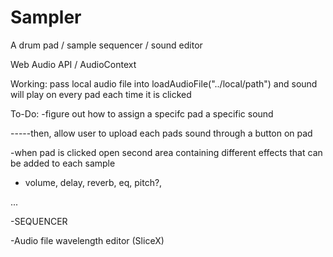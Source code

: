 # Sampler

A drum pad / sample sequencer / sound editor 

Web Audio API / AudioContext 

Working: pass local audio file into loadAudioFile("../local/path") and sound will play on every pad each time it is clicked 

To-Do: -figure out how to assign a specifc pad a specific sound 

-----then, allow user to upload each pads sound through a button on pad 

-when pad is clicked open second area containing different effects that can be added to each sample 

- volume, delay, reverb, eq, pitch?, 

... 



-SEQUENCER

-Audio file wavelength editor (SliceX)
